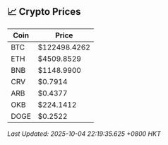 ## 📈 Crypto Prices

| Coin | Price |
| ---- | ----- |
| BTC | $122498.4262 |
| ETH | $4509.8529 |
| BNB | $1148.9900 |
| CRV | $0.7914 |
| ARB | $0.4377 |
| OKB | $224.1412 |
| DOGE | $0.2522 |

_Last Updated: 2025-10-04 22:19:35.625 +0800 HKT_